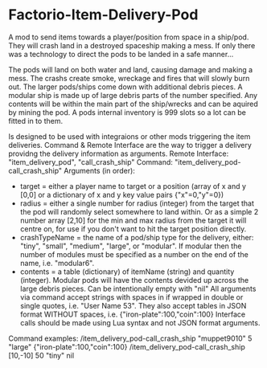 # Factorio-Item-Delivery-Pod

A mod to send items towards a player/position from space in a ship/pod. They will crash land in a destroyed spaceship making a mess.
If only there was a technology to direct the pods to be landed in a safe manner...

The pods will land on both water and land, causing damage and making a mess. The crashs create smoke, wreckage and fires that will slowly burn out. The larger pods/ships come down with additional debris pieces.
A modular ship is made up of large debris parts of the number specified. Any contents will be within the main part of the ship/wrecks and can be aquired by mining the pod. A pods internal inventory is 999 slots so a lot can be fitted in to them.

Is designed to be used with integraions or other mods triggering the item deliveries.
Command & Remote Interface are the way to trigger a delivery providng the delivery information as arguments.
Remote Interface: "item_delivery_pod", "call_crash_ship"
Command: "item_delivery_pod-call_crash_ship"
Arguments (in order):
 - target = either a player name to target or a position (array of x and y [0,0] or a dictionary of x and y key value pairs {"x"=0,"y"=0})
 - radius = either a single number for radius (integer) from the target that the pod will randomly select somewhere to land within. Or as a simple 2 number array [2,10] for the min and max radius from the target it will centre on, for use if you don't want to hit the target position directly.
 - crashTypeName = the name of a pod/ship type for the delivery, either: "tiny", "small", "medium", "large", or "modular". If modular then the number of modules must be specified as a number on the end of the name, i.e. "modular6".
 - contents = a table (dictionary) of itemName (string) and quantity (integer). Modular pods will have the contents devided up across the large debris pieces. Can be intentionally empty with "nil"
All arguments via command accept strings with spaces in if wrapped in double or single quotes, i.e. "User Name 53". They also accept tables in JSON format WITHOUT spaces, i.e. {"iron-plate":100,"coin":100}
Interface calls should be made using Lua syntax and not JSON format arguments.

Command examples:
/item_delivery_pod-call_crash_ship "muppet9010" 5 "large" {"iron-plate":100,"coin":100}
/item_delivery_pod-call_crash_ship [10,-10] 50 "tiny" nil
